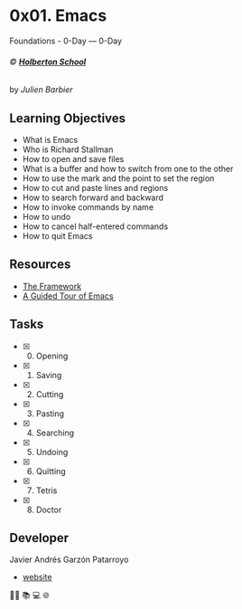 # 0x01. Emacs
Foundations - 0-Day ― 0-Day

###### :copyright: **[Holberton School](https://www.holbertonschool.com/)**
by _Julien Barbier_

## Learning Objectives
* What is Emacs
* Who is Richard Stallman
* How to open and save files
* What is a buffer and how to switch from one to the other
* How to use the mark and the point to set the region
* How to cut and paste lines and regions
* How to search forward and backward
* How to invoke commands by name
* How to undo
* How to cancel half-entered commands
* How to quit Emacs

## Resources
* [The Framework](https://intranet.hbtn.io/concepts/75)
* [A Guided Tour of Emacs](https://www.gnu.org/software/emacs/tour/)

## Tasks
* [x] 0. Opening
* [x] 1. Saving
* [x] 2. Cutting
* [x] 3. Pasting
* [x] 4. Searching
* [x] 5. Undoing
* [x] 6. Quitting
* [x] 7. Tetris
* [x] 8. Doctor

## Developer
Javier Andrés Garzón Patarroyo
- [website](https://tecnoayuda.co/)

:man_technologist: :books: :computer: :globe_with_meridians:
